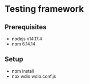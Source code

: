 # Testing framework


## Prerequisites
* nodejs v14.17.4
* npm 6.14.14

## Setup
* npm install
* npx wdio wdio.conf.js
